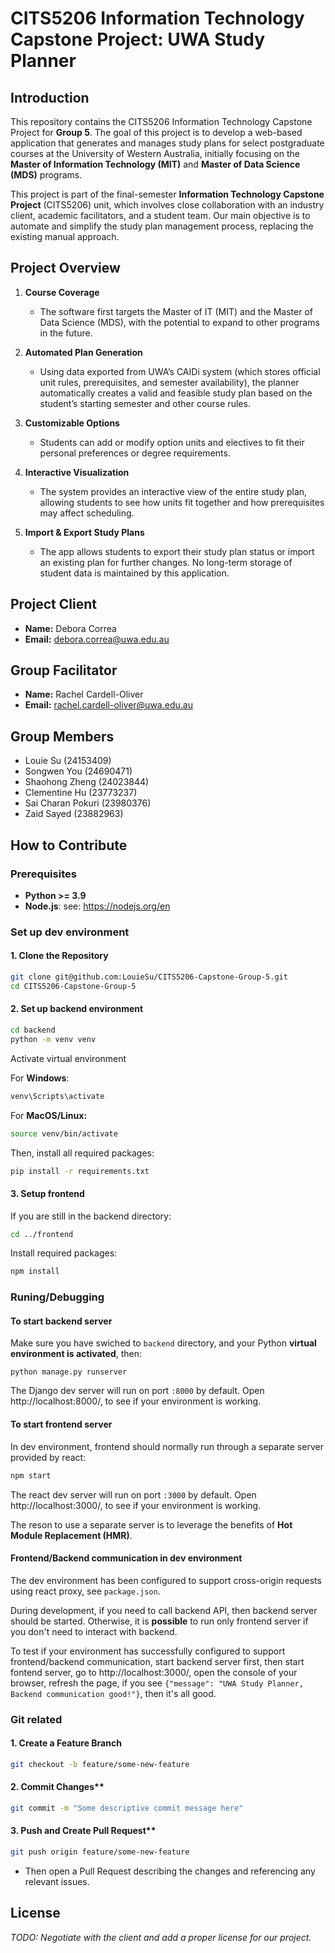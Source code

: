 # CITS5206 Information Technology Capstone Project: UWA Study Planner

## Introduction

This repository contains the CITS5206 Information Technology Capstone Project for **Group 5**. The goal of this project is to develop a web-based application that generates and manages study plans for select postgraduate courses at the University of Western Australia, initially focusing on the **Master of Information Technology (MIT)** and **Master of Data Science (MDS)** programs. 

This project is part of the final-semester **Information Technology Capstone Project** (CITS5206) unit, which involves close collaboration with an industry client, academic facilitators, and a student team. Our main objective is to automate and simplify the study plan management process, replacing the existing manual approach.

## Project Overview

1. **Course Coverage**  
   - The software first targets the Master of IT (MIT) and the Master of Data Science (MDS), with the potential to expand to other programs in the future.

2. **Automated Plan Generation**  
   - Using data exported from UWA’s CAIDi system (which stores official unit rules, prerequisites, and semester availability), the planner automatically creates a valid and feasible study plan based on the student’s starting semester and other course rules.

3. **Customizable Options**  
   - Students can add or modify option units and electives to fit their personal preferences or degree requirements.

4. **Interactive Visualization**  
   - The system provides an interactive view of the entire study plan, allowing students to see how units fit together and how prerequisites may affect scheduling.

5. **Import & Export Study Plans**  
   - The app allows students to export their study plan status or import an existing plan for further changes. No long-term storage of student data is maintained by this application.

## Project Client

- **Name:** Debora Correa  
- **Email:** [debora.correa@uwa.edu.au](mailto:debora.correa@uwa.edu.au)

## Group Facilitator

- **Name:** Rachel Cardell-Oliver
- **Email:** [rachel.cardell-oliver@uwa.edu.au](mailto:drachel.cardell-oliver@uwa.edu.au)

## Group Members

- Louie Su (24153409)
- Songwen You (24690471)
- Shaohong Zheng (24023844)
- Clementine Hu (23773237)
- Sai Charan Pokuri (23980376)
- Zaid Sayed (23882963)

## How to Contribute

### Prerequisites

- **Python >= 3.9**
- **Node.js**: see: https://nodejs.org/en

### Set up dev environment

#### 1. Clone the Repository

```bash
git clone git@github.com:LouieSu/CITS5206-Capstone-Group-5.git
cd CITS5206-Capstone-Group-5
```

#### 2. Set up backend environment

```bash
cd backend
python -m venv venv 
```

Activate virtual environment

For **Windows**:

```bash
venv\Scripts\activate
```

 For **MacOS/Linux:**

```bash
source venv/bin/activate
```

Then, install all required packages:

```bash
pip install -r requirements.txt
```
#### 3. Setup frontend

If you are still in the backend directory:

```bash
cd ../frontend
```

Install required packages:

```bash
npm install
```

### Runing/Debugging

#### To start backend server

Make sure you have swiched to `backend` directory, and your Python **virtual environment is activated**, then:

```
python manage.py runserver
```

The Django dev server will run on port `:8000` by default. Open http://localhost:8000/, to see if your environment is working.

#### To start frontend server

In dev environment, frontend should normally run through a separate server provided by react:

```bash
npm start
```

The react dev server will run on port `:3000` by default. Open http://localhost:3000/, to see if your environment is working.

The reson to use a separate server is to leverage the benefits of **Hot Module Replacement (HMR)**. 

#### Frontend/Backend communication in dev environment

The dev environment has been configured to support cross-origin requests using react proxy, see `package.json`. 

During development, if you need to call backend API, then backend server should be started. Otherwise, it is **possible** to run only frontend server if you don't need to interact with backend.

To test if your environment has successfully configured to support frontend/backend communication, start backend server first, then start fontend server, go to http://localhost:3000/, open the console of your browser, refresh the page, if you see `{"message": "UWA Study Planner, Backend communication good!"}`, then it's all good.

### Git related

#### 1. Create a Feature Branch  

```bash
git checkout -b feature/some-new-feature
```

#### 2. Commit Changes**  
```bash
git commit -m "Some descriptive commit message here"
```

#### 3. Push and Create Pull Request**  
```bash
git push origin feature/some-new-feature
```
   - Then open a Pull Request describing the changes and referencing any relevant issues.

## License

*TODO: Negotiate with the client and add a proper license for our project.*
